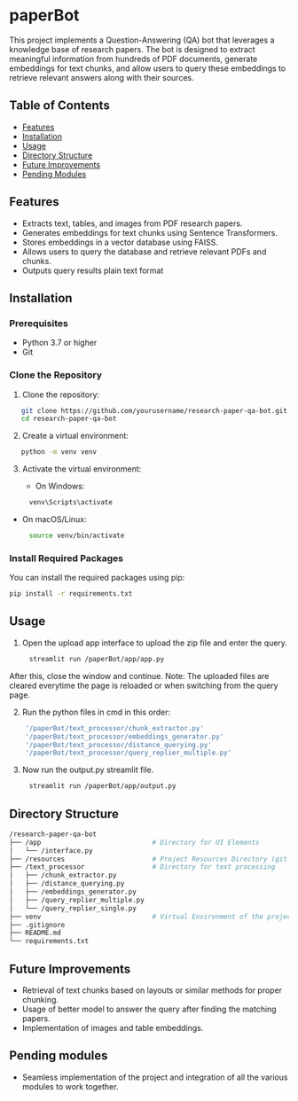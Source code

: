 # paperBot

This project implements a Question-Answering (QA) bot that leverages a knowledge base of research papers. The bot is designed to extract meaningful information from hundreds of PDF documents, generate embeddings for text chunks, and allow users to query these embeddings to retrieve relevant answers along with their sources.

## Table of Contents

- [Features](#features)
- [Installation](#installation)
- [Usage](#usage)
- [Directory Structure](#directory-structure)
- [Future Improvements](#improvements)
- [Pending Modules](#pending-modules)

## Features

- Extracts text, tables, and images from PDF research papers.
- Generates embeddings for text chunks using Sentence Transformers.
- Stores embeddings in a vector database using FAISS.
- Allows users to query the database and retrieve relevant PDFs and chunks.
- Outputs query results plain text format


## Installation

### Prerequisites

- Python 3.7 or higher
- Git

### Clone the Repository

1. Clone the repository:
   
```bash
   git clone https://github.com/yourusername/research-paper-qa-bot.git
   cd research-paper-qa-bot
```

2. Create a virtual environment:
   
```bash
   python -m venv venv
```

3. Activate the virtual environment:

   - On Windows:
     
```bash
     venv\Scripts\activate
```
   - On macOS/Linux:

```bash
     source venv/bin/activate
```

### Install Required Packages

You can install the required packages using pip:

```bash
pip install -r requirements.txt
```
## Usage

1. Open the upload app interface to upload the zip file and enter the query.
```bash
     streamlit run /paperBot/app/app.py
```
   After this, close the window and continue.
   Note: The uploaded files are cleared everytime the page is reloaded or when switching from the query page.
   

2. Run the python files in cmd in this order:
```bash
    '/paperBot/text_processor/chunk_extractor.py'
    '/paperBot/text_processor/embeddings_generator.py'
    '/paperBot/text_processor/distance_querying.py'
    '/paperBot/text_processor/query_replier_multiple.py'
```

3. Now run the output.py streamlit file.
```bash
     streamlit run /paperBot/app/output.py
```

## Directory Structure

```bash
/research-paper-qa-bot
├── /app                            # Directory for UI Elements
│   └── /interface.py               
├── /resources                      # Project Resources Directory (git-ignored)
├── /text_processor                 # Directory for text processing
│   ├── /chunk_extractor.py         
│   ├── /distance_querying.py
│   ├── /embeddings_generator.py
│   ├── /query_replier_multiple.py  
│   └── /query_replier_single.py    
├── venv                            # Virtual Environment of the project (git-ignored)
├── .gitignore                      
├── README.md                       
└── requirements.txt                
```

## Future Improvements 

- Retrieval of text chunks based on layouts or similar methods for proper chunking.
- Usage of better model to answer the query after finding the matching papers.
- Implementation of images and table embeddings.


## Pending modules

- Seamless implementation of the project and integration of all the various modules to work together.
